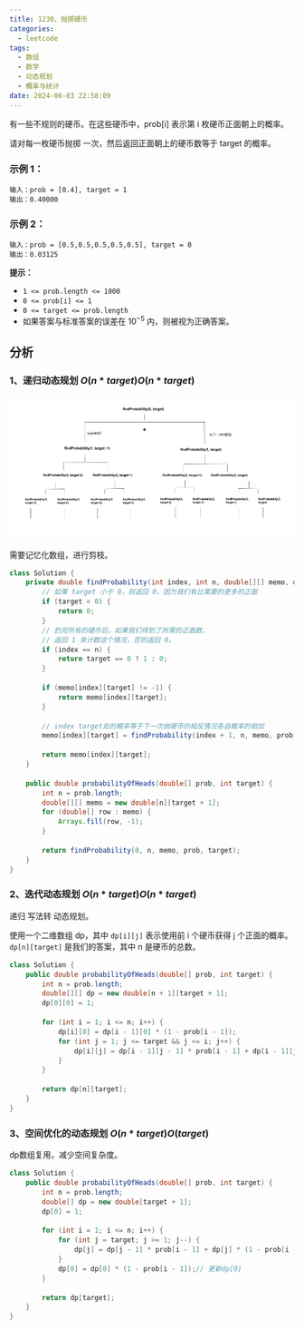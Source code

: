 ```yaml
---
title: 1230、抛掷硬币
categories:
  - leetcode
tags:
  - 数组
  - 数学
  - 动态规划
  - 概率与统计
date: 2024-06-03 22:58:09
---
```


有一些不规则的硬币。在这些硬币中，prob[i] 表示第 i 枚硬币正面朝上的概率。

请对每一枚硬币抛掷 一次，然后返回正面朝上的硬币数等于 target 的概率。

 

### 示例 1：
```
输入：prob = [0.4], target = 1
输出：0.40000
```
### 示例 2：
```
输入：prob = [0.5,0.5,0.5,0.5,0.5], target = 0
输出：0.03125
 ```

**提示：**

- `1 <= prob.length <= 1000`
- `0 <= prob[i] <= 1`
- `0 <= target <= prob.length`
- 如果答案与标准答案的误差在 $10^{-5}$ 内，则被视为正确答案。

## 分析

### 1、递归动态规划 $O(n*target) O(n*target)$ 
![](/images/1230-KRwhiK-image.png)

需要记忆化数组，进行剪枝。

```java
class Solution {
    private double findProbability(int index, int n, double[][] memo, double[] prob, int target) {
        // 如果 target 小于 0，则返回 0，因为我们有比需要的更多的正面
        if (target < 0) {
            return 0;
        }
        // 扔完所有的硬币后，如果我们得到了所需的正面数，
        // 返回 1 来计数这个情况，否则返回 0。
        if (index == n) {
            return target == 0 ? 1 : 0;
        }

        if (memo[index][target] != -1) {
            return memo[index][target];
        }

        // index target处的概率等于下一次抛硬币的相反情况各自概率的相加
        memo[index][target] = findProbability(index + 1, n, memo, prob, target - 1) * prob[index] + findProbability(index + 1, n, memo, prob, target) * (1 - prob[index]);

        return memo[index][target];
    }

    public double probabilityOfHeads(double[] prob, int target) {
        int n = prob.length;
        double[][] memo = new double[n][target + 1];
        for (double[] row : memo) {
            Arrays.fill(row, -1);
        }

        return findProbability(0, n, memo, prob, target);
    }
}
```

### 2、迭代动态规划 $O(n*target) O(n*target)$ 

递归 写法转 动态规划。


使用一个二维数组 dp，其中 `dp[i][j]` 表示使用前 i 个硬币获得 j 个正面的概率。 `dp[n][target]` 是我们的答案，其中 n 是硬币的总数。

```java
class Solution {
    public double probabilityOfHeads(double[] prob, int target) {
        int n = prob.length;
        double[][] dp = new double[n + 1][target + 1];
        dp[0][0] = 1;

        for (int i = 1; i <= n; i++) {
            dp[i][0] = dp[i - 1][0] * (1 - prob[i - 1]);
            for (int j = 1; j <= target && j <= i; j++) {
                dp[i][j] = dp[i - 1][j - 1] * prob[i - 1] + dp[i - 1][j] * (1 - prob[i - 1]);
            }
        }

        return dp[n][target];
    }
}

```

### 3、空间优化的动态规划 $O(n*target)  O(target)$ 

dp数组复用，减少空间复杂度。

```java
class Solution {
    public double probabilityOfHeads(double[] prob, int target) {
        int n = prob.length;
        double[] dp = new double[target + 1];
        dp[0] = 1;

        for (int i = 1; i <= n; i++) {
            for (int j = target; j >= 1; j--) {
                dp[j] = dp[j - 1] * prob[i - 1] + dp[j] * (1 - prob[i - 1]);
            }
            dp[0] = dp[0] * (1 - prob[i - 1]);// 更新dp[0]
        }

        return dp[target];
    }
}
```
